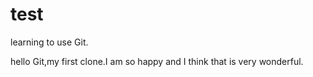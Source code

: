 # test
learning to use Git.

hello Git,my first clone.I am so happy and I think that is very wonderful.